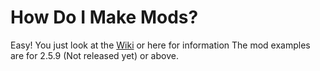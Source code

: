 # How Do I Make Mods?
Easy! You just look at the [Wiki](https://github.com/Great-Hacking/Undertale-Controller-2.0/wiki) or here for information
The mod examples are for 2.5.9 (Not released yet) or above.
